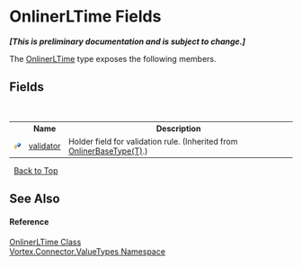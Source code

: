# OnlinerLTime Fields
 _**\[This is preliminary documentation and is subject to change.\]**_

The <a href="T_Vortex_Connector_ValueTypes_OnlinerLTime.md">OnlinerLTime</a> type exposes the following members.


## Fields
&nbsp;<table><tr><th></th><th>Name</th><th>Description</th></tr><tr><td>![Protected field](media/protfield.gif "Protected field")</td><td><a href="F_Vortex_Connector_ValueTypes_OnlinerBaseType_1_validator.md">validator</a></td><td>
Holder field for validation rule.
 (Inherited from <a href="T_Vortex_Connector_ValueTypes_OnlinerBaseType_1.md">OnlinerBaseType(T)</a>.)</td></tr></table>&nbsp;
<a href="#onlinerltime-fields">Back to Top</a>

## See Also


#### Reference
<a href="T_Vortex_Connector_ValueTypes_OnlinerLTime.md">OnlinerLTime Class</a><br /><a href="N_Vortex_Connector_ValueTypes.md">Vortex.Connector.ValueTypes Namespace</a><br />